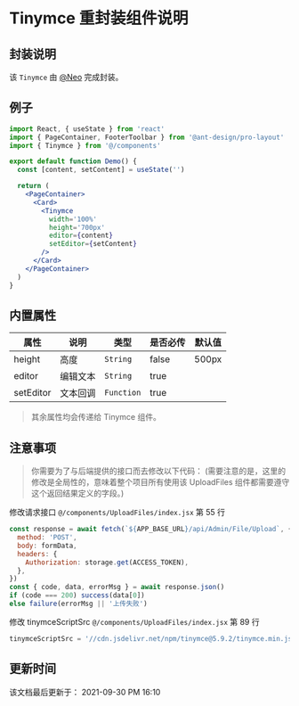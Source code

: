 # Tinymce 重封装组件说明

## 封装说明

该 `Tinymce` 由 [@Neo](https://github.com/Matrix-The-One) 完成封装。

## 例子

```jsx
import React, { useState } from 'react'
import { PageContainer, FooterToolbar } from '@ant-design/pro-layout'
import { Tinymce } from '@/components'

export default function Demo() {
  const [content, setContent] = useState('')

  return (
    <PageContainer>
      <Card>
        <Tinymce
          width='100%'
          height='700px'
          editor={content}
          setEditor={setContent}
        />
      </Card>
    </PageContainer>
  )
}
```

## 内置属性

| 属性      | 说明     | 类型       | 是否必传 | 默认值 |
| --------- | -------- | ---------- | -------- | ------ |
| height    | 高度     | `String`   | false    | 500px  |
| editor    | 编辑文本 | `String`   | true     |        |
| setEditor | 文本回调 | `Function` | true     |        |

> 其余属性均会传递给 Tinymce 组件。

## 注意事项

> 你需要为了与后端提供的接口而去修改以下代码：
> (需要注意的是，这里的修改是全局性的，意味着整个项目所有使用该 UploadFiles 组件都需要遵守这个返回结果定义的字段。)

修改请求接口 `@/components/UploadFiles/index.jsx` 第 55 行

```js
const response = await fetch(`${APP_BASE_URL}/api/Admin/File/Upload`, {
  method: 'POST',
  body: formData,
  headers: {
    Authorization: storage.get(ACCESS_TOKEN),
  },
})
const { code, data, errorMsg } = await response.json()
if (code === 200) success(data[0])
else failure(errorMsg || '上传失败')
```

修改 tinymceScriptSrc `@/components/UploadFiles/index.jsx` 第 89 行

```js
tinymceScriptSrc = '//cdn.jsdelivr.net/npm/tinymce@5.9.2/tinymce.min.js'
```

## 更新时间

该文档最后更新于： 2021-09-30 PM 16:10
